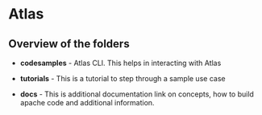 # Atlas

## Overview of the folders

* <strong>codesamples</strong> - Atlas CLI. This helps in interacting with Atlas

* <strong>tutorials</strong> - This is a tutorial to step through a sample use case

* <strong>docs</strong> - This is additional documentation link on concepts, how to build apache code and additional information.


